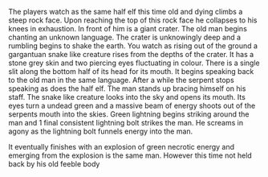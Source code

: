 The players watch as the same half elf this time old and dying climbs a steep rock face. Upon reaching the top of this rock face he collapses to his knees in exhaustion. In front of him is a giant crater.  The old man begins chanting an unknown language. The crater is unknowingly deep and a rumbling begins to shake the earth. You watch as rising out of the ground a gargantuan snake like creature rises from the depths of the crater. It has a stone grey skin and two piercing eyes fluctuating in colour. There is a single slit along the bottom half of its head for its mouth. It begins speaking back to the old man in the same language. After a while the serpent stops speaking as does the half elf. The man stands up bracing himself on his staff. The snake like creature looks into the sky and opens its mouth. Its eyes turn a undead green and a massive beam of energy shoots out of the serpents mouth into the skies. Green lightning begins striking around the man and 1 final consistent lightning bolt strikes the man. He screams in agony as the lightning bolt funnels energy into the man.

It eventually finishes with an explosion of green necrotic energy and emerging from the explosion is the same man. However this time not held back by his old feeble body